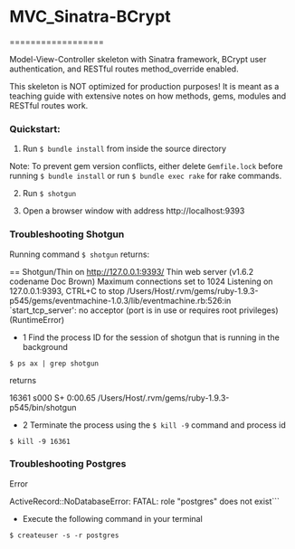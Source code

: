 # MVC_Sinatra-BCrypt
==================

Model-View-Controller skeleton with Sinatra framework, BCrypt user authentication, and RESTful
routes method_override enabled.

This skeleton is NOT optimized for production purposes!
It is meant as a teaching guide with extensive notes on how methods, gems, modules and RESTful routes work.

### Quickstart:
1. Run ```$ bundle install``` from inside the source directory

Note: To prevent gem version conflicts, either delete `Gemfile.lock` before running
```$ bundle install``` or run ```$ bundle exec rake``` for rake commands.

2. Run ```$ shotgun```

3. Open a browser window with address http://localhost:9393


### Troubleshooting Shotgun

Running command ```$ shotgun``` returns:

>>
== Shotgun/Thin on http://127.0.0.1:9393/
Thin web server (v1.6.2 codename Doc Brown)
Maximum connections set to 1024
Listening on 127.0.0.1:9393, CTRL+C to stop
/Users/Host/.rvm/gems/ruby-1.9.3-p545/gems/eventmachine-1.0.3/lib/eventmachine.rb:526:in `start_tcp_server': no acceptor (port is in use or requires root privileges) (RuntimeError)


- 1 Find the process ID for the session of shotgun that is running in the background

```$ ps ax | grep shotgun```

returns

>>
16361 s000  S+     0:00.65 /Users/Host/.rvm/gems/ruby-1.9.3-p545/bin/shotgun

- 2 Terminate the process using the ```$ kill -9``` command and process id

```$ kill -9 16361```

### Troubleshooting Postgres

Error

>>
ActiveRecord::NoDatabaseError: FATAL:  role "postgres" does not exist```

- Execute the following command in your terminal

```$ createuser -s -r postgres```
